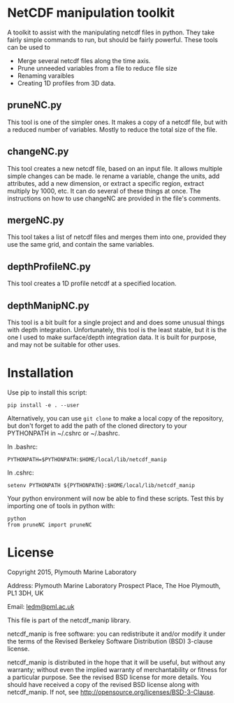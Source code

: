 # NetCDF manipulation toolkit

A toolkit to assist with the manipulating netcdf files in python. 
They take fairly simple commands to run, but should be fairly powerful.
These tools can be used to 
* Merge several netcdf files along the time axis.
* Prune unneeded variables from a file to reduce file size
* Renaming varaibles
* Creating 1D profiles from 3D data.

## pruneNC.py
This tool is one of the simpler ones. 
It makes a copy of a netcdf file, but with a reduced number of variables. 
Mostly to reduce the total size of the file.

## changeNC.py
This tool creates a new netcdf file, based on an input file. 
It allows multiple simple changes can be made. 
Ie rename a variable, change the units, add attributes,
 add a new dimension, or extract a specific region, extract multiply by 1000, etc.
It can do several of these things at once. 
The instructions on how to use changeNC are provided in the file's comments.


## mergeNC.py
This tool  takes a list of netcdf files and merges them into one, 
provided they use the same grid, and contain the same variables.


## depthProfileNC.py
This tool creates a 1D profile netcdf at a specified location. 


## depthManipNC.py
This tool is a bit built for a single project and and does some unusual things with depth integration. 
Unfortunately, this tool is the least stable, but it is the one I used to make surface/depth integration data.
It is built for purpose, and may not be suitable for other uses.


# Installation

Use pip to install this script:
```
pip install -e . --user
```

Alternatively, you can use `git clone` to make a local copy of the repository,
but don't forget to add the path of the cloned directory to your PYTHONPATH in ~/.cshrc or ~/.bashrc.

In .bashrc:
```
PYTHONPATH=$PYTHONPATH:$HOME/local/lib/netcdf_manip
```

In .cshrc:
```
setenv PYTHONPATH ${PYTHONPATH}:$HOME/local/lib/netcdf_manip
```

Your python environment will now be able to find these scripts.
Test this by importing one of tools in python with:
```
python
from pruneNC import pruneNC
```

# License

Copyright 2015, Plymouth Marine Laboratory

Address:
Plymouth Marine Laboratory
Prospect Place, The Hoe
Plymouth, PL1 3DH, UK

Email:
ledm@pml.ac.uk

This file is part of the netcdf_manip library.

netcdf_manip is free software: you can redistribute it and/or modify it
under the terms of the Revised Berkeley Software Distribution (BSD) 3-clause license. 

netcdf_manip is distributed in the hope that it will be useful, but
without any warranty; without even the implied warranty of merchantability
or fitness for a particular purpose. See the revised BSD license for more details.
You should have received a copy of the revised BSD license along with netcdf_manip.
If not, see <http://opensource.org/licenses/BSD-3-Clause>.

